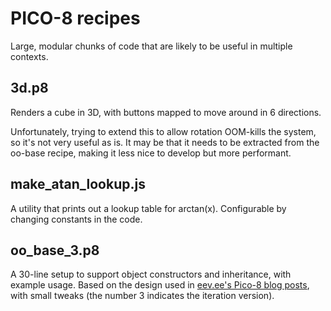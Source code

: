 # PICO-8 recipes

Large, modular chunks of code that are likely to be useful in multiple contexts.

## 3d.p8

Renders a cube in 3D, with buttons mapped to move around in 6 directions.

Unfortunately, trying to extend this to allow rotation OOM-kills the system, so it's not very useful as is. It may be that it needs to be extracted from the oo-base recipe, making it less nice to develop but more performant.

## make_atan_lookup.js

A utility that prints out a lookup table for arctan(x). Configurable by changing constants in the code.

## oo_base_3.p8

A 30-line setup to support object constructors and inheritance, with example usage. Based on the design used in [eev.ee's Pico-8 blog posts](https://eev.ee/blog/2021/01/26/gamedev-from-scratch-1-scaffolding/), with small tweaks (the number 3 indicates the iteration version).
